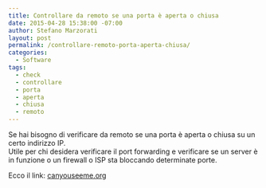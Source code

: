 ```yaml
---
title: Controllare da remoto se una porta è aperta o chiusa
date: 2015-04-28 15:38:00 -07:00
author: Stefano Marzorati
layout: post
permalink: /controllare-remoto-porta-aperta-chiusa/
categories:
  - Software
tags:
  - check
  - controllare
  - porta
  - aperta
  - chiusa
  - remoto
---
```

Se hai bisogno di verificare da remoto se una porta è aperta o chiusa su un certo indirizzo IP.   
Utile per chi desidera verificare il port forwarding e verificare se un server è in funzione o un firewall o ISP sta bloccando determinate porte.   

Ecco il link: [canyouseeme.org](http://canyouseeme.org/)


